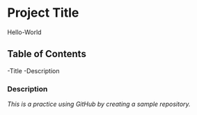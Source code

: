 # **Project Title**
Hello-World
## **Table of Contents** 
-Title
-Description
### Description
*This is a practice using GitHub by creating a sample repository.*
